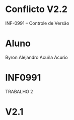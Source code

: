 # Conflicto V2.2
INF-0991 – Controle de Versão
# Aluno
Byron Alejandro Acuña Acurio
# INF0991
TRABALHO 2
# V2.1